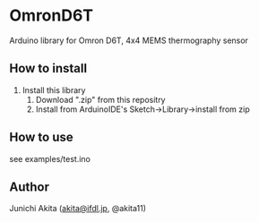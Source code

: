 # OmronD6T

Arduino library for Omron D6T, 4x4 MEMS thermography sensor

## How to install
1. Install this library
   1. Download ".zip" from this repositry
   1. Install from ArduinoIDE's Sketch->Library->install from zip

## How to use

see examples/test.ino

## Author

Junichi Akita (akita@ifdl.jp, @akita11)
